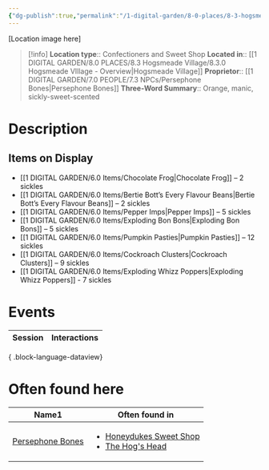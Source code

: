 ```yaml
---
{"dg-publish":true,"permalink":"/1-digital-garden/8-0-places/8-3-hogsmeade-village/8-3-20-honeydukes-sweet-shop/","tags":["#place","#hogsmeade","#shop"]}
---
```


[Location image here]
>[!info]
>**Location type**::  Confectioners and Sweet Shop
>**Located in**:: [[1 DIGITAL GARDEN/8.0 PLACES/8.3 Hogsmeade Village/8.3.0 Hogsmeade VIllage - Overview\|Hogsmeade Village]]
>**Proprietor**:: [[1 DIGITAL GARDEN/7.0 PEOPLE/7.3 NPCs/Persephone Bones\|Persephone Bones]]
>**Three-Word Summary**:: Orange, manic, sickly-sweet-scented 

# Description


## Items on Display
- [[1 DIGITAL GARDEN/6.0 Items/Chocolate Frog\|Chocolate Frog]] – 2 sickles
- [[1 DIGITAL GARDEN/6.0 Items/Bertie Bott’s Every Flavour Beans\|Bertie Bott’s Every Flavour Beans]] – 2 sickles
- [[1 DIGITAL GARDEN/6.0 Items/Pepper Imps\|Pepper Imps]] – 5 sickles
- [[1 DIGITAL GARDEN/6.0 Items/Exploding Bon Bons\|Exploding Bon Bons]] – 5 sickles
- [[1 DIGITAL GARDEN/6.0 Items/Pumpkin Pasties\|Pumpkin Pasties]] – 12 sickles
- [[1 DIGITAL GARDEN/6.0 Items/Cockroach Clusters\|Cockroach Clusters]] – 9 sickles
- [[1 DIGITAL GARDEN/6.0 Items/Exploding Whizz Poppers\|Exploding Whizz Poppers]] - 7 sickles

# Events

| Session | Interactions |
| ------- | ------------ |

{ .block-language-dataview}

# Often found here

<div><table class="dataview table-view-table"><thead class="table-view-thead"><tr class="table-view-tr-header"><th class="table-view-th"><span>Name</span><span class="dataview small-text">1</span></th><th class="table-view-th"><span>Often found in</span></th></tr></thead><tbody class="table-view-tbody"><tr><td><span><a data-tooltip-position="top" aria-label="1 DIGITAL GARDEN/7.0 PEOPLE/7.3 NPCs/Persephone Bones.md" data-href="1 DIGITAL GARDEN/7.0 PEOPLE/7.3 NPCs/Persephone Bones.md" href="1 DIGITAL GARDEN/7.0 PEOPLE/7.3 NPCs/Persephone Bones.md" class="internal-link" target="_blank" rel="noopener nofollow">Persephone Bones</a></span></td><td><ul class="dataview dataview-ul dataview-result-list-ul"><li class="dataview-result-list-li"><span><a data-tooltip-position="top" aria-label="1 DIGITAL GARDEN/8.0 PLACES/8.3 Hogsmeade Village/8.3.20 Honeydukes Sweet Shop.md" data-href="1 DIGITAL GARDEN/8.0 PLACES/8.3 Hogsmeade Village/8.3.20 Honeydukes Sweet Shop.md" href="1 DIGITAL GARDEN/8.0 PLACES/8.3 Hogsmeade Village/8.3.20 Honeydukes Sweet Shop.md" class="internal-link" target="_blank" rel="noopener nofollow">Honeydukes Sweet Shop</a></span></li><li class="dataview-result-list-li"><span><a data-tooltip-position="top" aria-label="1 DIGITAL GARDEN/8.0 PLACES/8.3 Hogsmeade Village/8.3.06 The Hog's Head.md" data-href="1 DIGITAL GARDEN/8.0 PLACES/8.3 Hogsmeade Village/8.3.06 The Hog's Head.md" href="1 DIGITAL GARDEN/8.0 PLACES/8.3 Hogsmeade Village/8.3.06 The Hog's Head.md" class="internal-link" target="_blank" rel="noopener nofollow">The Hog's Head</a></span></li></ul></td></tr></tbody></table></div>